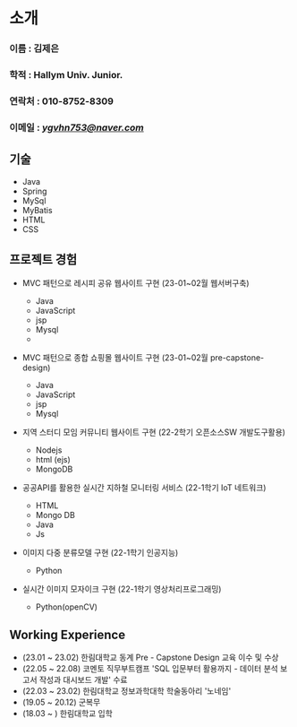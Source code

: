 # 소개

### 이름 : 김제은
### 학적 : Hallym Univ. Junior.
### 연락처 : 010-8752-8309
### 이메일 : *ygvhn753@naver.com*



## 기술
 - Java
 - Spring
 - MySql
 - MyBatis
 - HTML
 - CSS
   

## 프로젝트 경험 
 
 - MVC 패턴으로 레시피 공유 웹사이트 구현 (23-01~02월 웹서버구축)
    - Java
    - JavaScript
    - jsp
    - Mysql
    - 
 - MVC 패턴으로 종합 쇼핑몰 웹사이트 구현 (23-01~02월 pre-capstone-design)
    - Java
    - JavaScript
    - jsp
    - Mysql 
     
 - 지역 스터디 모임 커뮤니티 웹사이트 구현 (22-2학기 오픈소스SW 개발도구활용)
    - Nodejs
    - html (ejs)
    - MongoDB
    
 - 공공API를 활용한 실시간 지하철 모니터링 서비스 (22-1학기 IoT 네트워크)
    - HTML
    - Mongo DB
    - Java
    - Js
    
 - 이미지 다중 분류모델 구현 (22-1학기 인공지능)
    - Python

 - 실시간 이미지 모자이크 구현 (22-1학기 영상처리프로그래밍)
    - Python(openCV)


## Working Experience

 - (23.01 ~ 23.02) 한림대학교 동계 Pre - Capstone Design 교육 이수 및 수상
 - (22.05 ~ 22.08) 코멘토 직무부트캠프 'SQL 입문부터 활용까지 - 데이터 분석 보고서 작성과 대시보드 개발' 수료
 - (22.03 ~ 23.02) 한림대학교 정보과학대학 학술동아리 '노네임'
 - (19.05 ~ 20.12) 군복무
 - (18.03 ~ ) 한림대학교 입학



 

